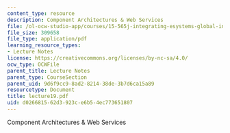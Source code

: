 ```yaml
---
content_type: resource
description: Component Architectures & Web Services
file: /ol-ocw-studio-app/courses/15-565j-integrating-esystems-global-information-systems-spring-2002/d026681562d3923ce6b54ec773651807_lecture19.pdf
file_size: 309658
file_type: application/pdf
learning_resource_types:
- Lecture Notes
license: https://creativecommons.org/licenses/by-nc-sa/4.0/
ocw_type: OCWFile
parent_title: Lecture Notes
parent_type: CourseSection
parent_uid: 9d6f9cc9-8ad2-8214-38de-3b7d6ca15a89
resourcetype: Document
title: lecture19.pdf
uid: d0266815-62d3-923c-e6b5-4ec773651807
---
```

Component Architectures & Web Services